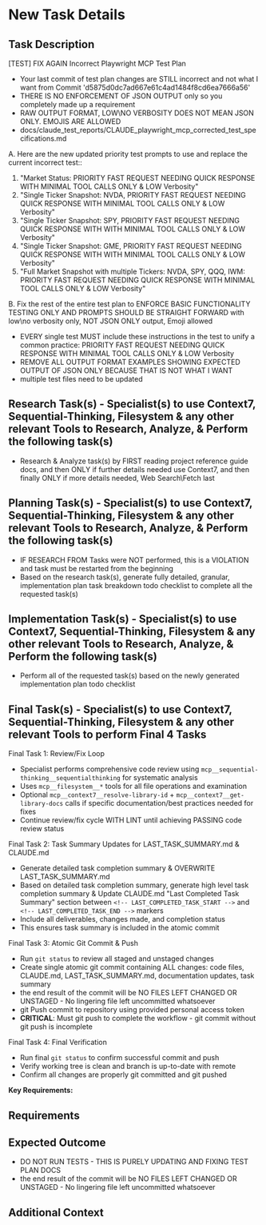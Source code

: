# New Task Details

## Task Description

[TEST] FIX AGAIN Incorrect Playwright MCP Test Plan

- Your last commit of test plan changes are STILL incorrect and not what I want from Commit 'd5875d0dc7ad667e61c4ad1484f8cd6ea7666a56'
- THERE IS NO ENFORCEMENT OF JSON OUTPUT only so you completely made up a requirement
- RAW OUTPUT FORMAT, LOW\NO VERBOSITY DOES NOT MEAN JSON ONLY. EMOJIS ARE ALLOWED
- docs/claude_test_reports/CLAUDE_playwright_mcp_corrected_test_specifications.md

A. Here are the new updated priority test prompts to use and replace the current incorrect test::

1. "Market Status: PRIORITY FAST REQUEST NEEDING QUICK RESPONSE WITH MINIMAL TOOL CALLS ONLY & LOW Verbosity"
2. "Single Ticker Snapshot: NVDA, PRIORITY FAST REQUEST NEEDING QUICK RESPONSE WITH MINIMAL TOOL CALLS ONLY & LOW Verbosity"
3. "Single Ticker Snapshot: SPY, PRIORITY FAST REQUEST NEEDING QUICK RESPONSE WITH WITH MINIMAL TOOL CALLS ONLY & LOW Verbosity"
4. "Single Ticker Snapshot: GME, PRIORITY FAST REQUEST NEEDING QUICK RESPONSE WITH WITH MINIMAL TOOL CALLS ONLY & LOW Verbosity"
5. "Full Market Snapshot with multiple Tickers: NVDA, SPY, QQQ, IWM: PRIORITY FAST REQUEST NEEDING QUICK RESPONSE WITH MINIMAL TOOL CALLS ONLY & LOW Verbosity"

B. Fix the rest of the entire test plan to ENFORCE BASIC FUNCTIONALITY TESTING ONLY AND PROMPTS SHOULD BE STRAIGHT FORWARD with low\no verbosity only, NOT JSON ONLY output, Emoji allowed

- EVERY single test MUST include these instructions in the test to unify a common practice: PRIORITY FAST REQUEST NEEDING QUICK RESPONSE WITH MINIMAL TOOL CALLS ONLY & LOW Verbosity
- REMOVE ALL OUTPUT FORMAT EXAMPLES SHOWING EXPECTED OUTPUT OF JSON ONLY BECAUSE THAT IS NOT WHAT I WANT
- multiple test files need to be updated

## Research Task(s) - Specialist(s) to use Context7, Sequential-Thinking, Filesystem & any other relevant Tools to Research, Analyze, & Perform the following task(s)

- Research & Analyze task(s) by FIRST reading project reference guide docs, and then ONLY if further details needed use Context7, and then finally ONLY if more details needed, Web Search\Fetch last

## Planning Task(s) - Specialist(s) to use Context7, Sequential-Thinking, Filesystem & any other relevant Tools to Research, Analyze, & Perform the following task(s)

- IF RESEARCH FROM Tasks were NOT performed, this is a VIOLATION and task must be restarted from the beginning
- Based on the research task(s), generate fully detailed, granular, implementation plan task breakdown todo checklist to complete all the requested task(s)

## Implementation Task(s) - Specialist(s) to use Context7, Sequential-Thinking, Filesystem & any other relevant Tools to Research, Analyze, & Perform the following task(s)

- Perform all of the requested task(s) based on the newly generated implementation plan todo checklist

## Final Task(s) - Specialist(s) to use Context7, Sequential-Thinking, Filesystem & any other relevant Tools to perform Final 4 Tasks

Final Task 1: Review/Fix Loop

- Specialist performs comprehensive code review using `mcp__sequential-thinking__sequentialthinking` for systematic analysis
- Uses `mcp__filesystem__*` tools for all file operations and examination
- Optional `mcp__context7__resolve-library-id` + `mcp__context7__get-library-docs` calls if specific documentation/best practices needed for fixes
- Continue review/fix cycle WITH LINT until achieving PASSING code review status

Final Task 2: Task Summary Updates for LAST_TASK_SUMMARY.md & CLAUDE.md

- Generate detailed task completion summary & OVERWRITE LAST_TASK_SUMMARY.md
- Based on detailed task completion summary, generate high level task completion summary & Update CLAUDE.md "Last Completed Task Summary" section between `<!-- LAST_COMPLETED_TASK_START -->` and `<!-- LAST_COMPLETED_TASK_END -->` markers
- Include all deliverables, changes made, and completion status
- This ensures task summary is included in the atomic commit

Final Task 3: Atomic Git Commit & Push

- Run `git status` to review all staged and unstaged changes
- Create single atomic git commit containing ALL changes: code files, CLAUDE.md, LAST_TASK_SUMMARY.md, documentation updates, task summary
- the end result of the commit will be NO FILES LEFT CHANGED OR UNSTAGED - No lingering file left uncommitted whatsoever
- git Push commit to repository using provided personal access token
- **CRITICAL**: Must git push to complete the workflow - git commit without git push is incomplete

Final Task 4: Final Verification

- Run final `git status` to confirm successful commit and push
- Verify working tree is clean and branch is up-to-date with remote
- Confirm all changes are properly git committed and git pushed

**Key Requirements:**

## Requirements

## Expected Outcome

- DO NOT RUN TESTS - THIS IS PURELY UPDATING AND FIXING TEST PLAN DOCS
- the end result of the commit will be NO FILES LEFT CHANGED OR UNSTAGED - No lingering file left uncommitted whatsoever

## Additional Context
